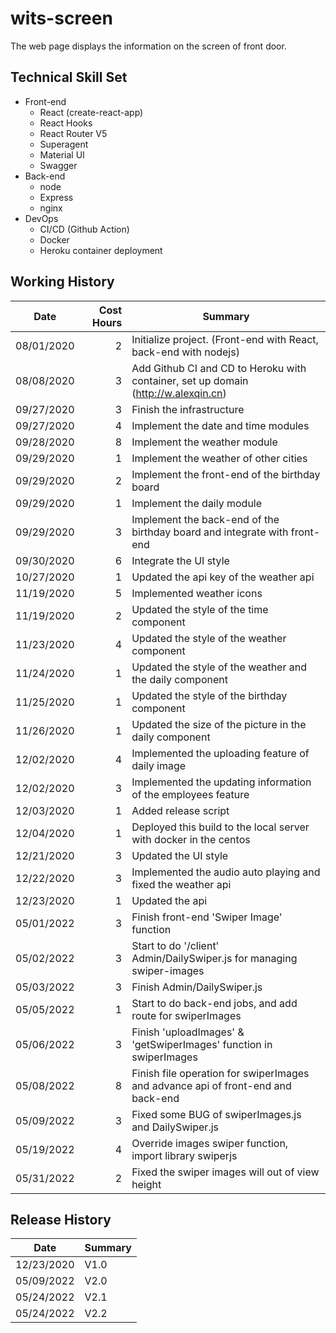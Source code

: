 # wits-screen
The web page displays the information on the screen of front door.

## Technical Skill Set
- Front-end
  * React (create-react-app)
  * React Hooks
  * React Router V5
  * Superagent
  * Material UI
  * Swagger
- Back-end
  * node
  * Express
  * nginx
- DevOps
  * CI/CD (Github Action)
  * Docker
  * Heroku container deployment

## Working History
Date | Cost Hours | Summary
---|---:|---
08/01/2020 | 2 | Initialize project. (Front-end with React, back-end with nodejs)
08/08/2020 | 3 | Add Github CI and CD to Heroku with container, set up domain (http://w.alexqin.cn)
09/27/2020 | 3 | Finish the infrastructure
09/27/2020 | 4 | Implement the date and time modules
09/28/2020 | 8 | Implement the weather module
09/29/2020 | 1 | Implement the weather of other cities
09/29/2020 | 2 | Implement the front-end of the birthday board
09/29/2020 | 1 | Implement the daily module
09/29/2020 | 3 | Implement the back-end of the birthday board and integrate with front-end
09/30/2020 | 6 | Integrate the UI style
10/27/2020 | 1 | Updated the api key of the weather api
11/19/2020 | 5 | Implemented weather icons
11/19/2020 | 2 | Updated the style of the time component
11/23/2020 | 4 | Updated the style of the weather component
11/24/2020 | 1 | Updated the style of the weather and the daily component
11/25/2020 | 1 | Updated the style of the birthday component
11/26/2020 | 1 | Updated the size of the picture in the daily component
12/02/2020 | 4 | Implemented the uploading feature of daily image
12/02/2020 | 3 | Implemented the updating information of the employees feature
12/03/2020 | 1 | Added release script
12/04/2020 | 1 | Deployed this build to the local server with docker in the centos
12/21/2020 | 3 | Updated the UI style
12/22/2020 | 3 | Implemented the audio auto playing and fixed the weather api
12/23/2020 | 1 | Updated the api
05/01/2022 | 3 | Finish front-end 'Swiper Image' function
05/02/2022 | 3 | Start to do '/client' Admin/DailySwiper.js for managing swiper-images
05/03/2022 | 3 | Finish Admin/DailySwiper.js
05/05/2022 | 1 | Start to do back-end jobs, and add route for swiperImages
05/06/2022 | 3 | Finish 'uploadImages' & 'getSwiperImages' function in swiperImages
05/08/2022 | 8 | Finish file operation for swiperImages and advance api of front-end and back-end
05/09/2022 | 3 | Fixed some BUG of swiperImages.js and DailySwiper.js 
05/19/2022 | 4 | Override images swiper function, import library swiperjs
05/31/2022 | 2 | Fixed the swiper images will out of view height

## Release History
Date | Summary
--- | ---
12/23/2020 | V1.0
05/09/2022 | V2.0
05/24/2022 | V2.1
05/24/2022 | V2.2